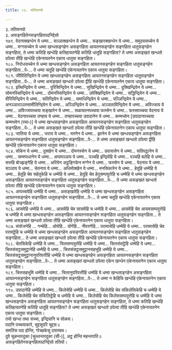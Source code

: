 ```yaml
---
title: ०३. ततियनयो

---
```

३. ततियनयो  
३. असङ्गहितेनसङ्गहितपदनिद्देसो  
१७९. वेदनाक्खन्धेन ये धम्मा… सञ्‍ञाक्खन्धेन ये धम्मा… सङ्खारक्खन्धेन ये धम्मा… समुदयसच्‍चेन ये धम्मा… मग्गसच्‍चेन ये धम्मा खन्धसङ्गहेन असङ्गहिता आयतनसङ्गहेन सङ्गहिता धातुसङ्गहेन सङ्गहिता, ते धम्मा कतिहि खन्धेहि कतिहायतनेहि कतिहि धातूहि सङ्गहिता? ते धम्मा असङ्खतं खन्धतो ठपेत्वा तीहि खन्धेहि एकेनायतनेन एकाय धातुया सङ्गहिता।  
१८०. निरोधसच्‍चेन ये धम्मा खन्धसङ्गहेन असङ्गहिता आयतनसङ्गहेन सङ्गहिता धातुसङ्गहेन सङ्गहिता…पे॰… ते धम्मा चतूहि खन्धेहि एकेनायतनेन एकाय धातुया सङ्गहिता।  
१८१. जीवितिन्द्रियेन ये धम्मा खन्धसङ्गहेन असङ्गहिता आयतनसङ्गहेन सङ्गहिता धातुसङ्गहेन सङ्गहिता…पे॰… ते धम्मा असङ्खतं खन्धतो ठपेत्वा द्वीहि खन्धेहि एकेनायतनेन एकाय धातुया सङ्गहिता।  
१८२. इत्थिन्द्रियेन ये धम्मा… पुरिसिन्द्रियेन ये धम्मा… सुखिन्द्रियेन ये धम्मा… दुक्खिन्द्रियेन ये धम्मा… सोमनस्सिन्द्रियेन ये धम्मा… दोमनस्सिन्द्रियेन ये धम्मा… उपेक्खिन्द्रियेन ये धम्मा… सद्धिन्द्रियेन ये धम्मा… वीरियिन्द्रियेन ये धम्मा… सतिन्द्रियेन ये धम्मा… समाधिन्द्रियेन ये धम्मा… पञ्‍ञिन्द्रियेन ये धम्मा… अनञ्‍ञातञ्‍ञस्सामीतिन्द्रियेन ये धम्मा… अञ्‍ञिन्द्रियेन ये धम्मा… अञ्‍ञाताविन्द्रियेन ये धम्मा… अविज्‍जाय ये धम्मा… अविज्‍जापच्‍चया सङ्खारेन ये धम्मा… सळायतनपच्‍चया फस्सेन ये धम्मा… फस्सपच्‍चया वेदनाय ये धम्मा… वेदनापच्‍चया तण्हाय ये धम्मा… तण्हापच्‍चया उपादानेन ये धम्मा… कम्मभवेन [उपादानपच्‍चया कम्मभवेन (स्या॰)] ये धम्मा खन्धसङ्गहेन असङ्गहिता आयतनसङ्गहेन सङ्गहिता धातुसङ्गहेन सङ्गहिता…पे॰… ते धम्मा असङ्खतं खन्धतो ठपेत्वा तीहि खन्धेहि एकेनायतनेन एकाय धातुया सङ्गहिता।  
१८३. जातिया ये धम्मा… जराय ये धम्मा… मरणेन ये धम्मा… झानेन ये धम्मा खन्धसङ्गहेन असङ्गहिता आयतनसङ्गहेन सङ्गहिता धातुसङ्गहेन सङ्गहिता…पे॰… ते धम्मा असङ्खतं खन्धतो ठपेत्वा द्वीहि खन्धेहि एकेनायतनेन एकाय धातुया सङ्गहिता।  
१८४. सोकेन ये धम्मा… दुक्खेन ये धम्मा… दोमनस्सेन ये धम्मा… उपायासेन ये धम्मा… सतिपट्ठानेन ये धम्मा… सम्मप्पधानेन ये धम्मा… अप्पमञ्‍ञाय ये धम्मा… पञ्‍चहि इन्द्रियेहि ये धम्मा… पञ्‍चहि बलेहि ये धम्मा… सत्तहि बोज्झङ्गेहि ये धम्मा… अरियेन अट्ठङ्गिकेन मग्गेन ये धम्मा… फस्सेन ये धम्मा… वेदनाय ये धम्मा… सञ्‍ञाय ये धम्मा… चेतनाय ये धम्मा… अधिमोक्खेन ये धम्मा… मनसिकारेन ये धम्मा… हेतूहि धम्मेहि ये धम्मा… हेतूहि चेव सहेतुकेहि च धम्मेहि ये धम्मा… हेतूहि चेव हेतुसम्पयुत्तेहि च धम्मेहि ये धम्मा खन्धसङ्गहेन असङ्गहिता आयतनसङ्गहेन सङ्गहिता धातुसङ्गहेन सङ्गहिता…पे॰… ते धम्मा असङ्खतं खन्धतो ठपेत्वा तीहि खन्धेहि एकेनायतनेन एकाय धातुया सङ्गहिता।  
१८५. अप्पच्‍चयेहि धम्मेहि ये धम्मा… असङ्खतेहि धम्मेहि ये धम्मा खन्धसङ्गहेन असङ्गहिता आयतनसङ्गहेन सङ्गहिता धातुसङ्गहेन सङ्गहिता…पे॰… ते धम्मा चतूहि खन्धेहि एकेनायतनेन एकाय धातुया सङ्गहिता।  
१८६. आसवेहि धम्मेहि ये धम्मा… आसवेहि चेव सासवेहि च धम्मेहि ये धम्मा… आसवेहि चेव आसवसम्पयुत्तेहि च धम्मेहि ये धम्मा खन्धसङ्गहेन असङ्गहिता आयतनसङ्गहेन सङ्गहिता धातुसङ्गहेन सङ्गहिता… ते धम्मा असङ्खतं खन्धतो ठपेत्वा तीहि खन्धेहि एकेनायतनेन एकाय धातुया सङ्गहिता।  
१८७. संयोजनेहि … गन्थेहि… ओघेहि… योगेहि… नीवरणेहि… परामासेहि धम्मेहि ये धम्मा… परामासेहि चेव परामट्ठेहि च धम्मेहि ये धम्मा खन्धसङ्गहेन असङ्गहिता आयतनसङ्गहेन सङ्गहिता धातुसङ्गहेन सङ्गहिता… ते धम्मा असङ्खतं खन्धतो ठपेत्वा तीहि खन्धेहि एकेनायतनेन एकाय धातुया सङ्गहिता।  
१८८. चेतसिकेहि धम्मेहि ये धम्मा… चित्तसम्पयुत्तेहि धम्मेहि ये धम्मा… चित्तसंसट्ठेहि धम्मेहि ये धम्मा… चित्तसंसट्ठसमुट्ठानेहि धम्मेहि ये धम्मा… चित्तसंसट्ठसमुट्ठानसहभूहि धम्मेहि ये धम्मा… चित्तसंसट्ठसमुट्ठानानुपरिवत्तीहि धम्मेहि ये धम्मा खन्धसङ्गहेन असङ्गहिता आयतनसङ्गहेन सङ्गहिता धातुसङ्गहेन सङ्गहिता…पे॰… ते धम्मा असङ्खतं खन्धतो ठपेत्वा एकेन खन्धेन एकेनायतनेन एकाय धातुया सङ्गहिता।  
१८९. चित्तसहभूमि धम्मेहि ये धम्मा… चित्तानुपरिवत्तीहि धम्मेहि ये धम्मा खन्धसङ्गहेन असङ्गहिता आयतनसङ्गहेन सङ्गहिता धातुसङ्गहेन सङ्गहिता…पे॰… ते धम्मा न केहिचि खन्धेहि एकेनायतनेन एकाय धातुया सङ्गहिता।  
१९०. उपादानेहि धम्मेहि ये धम्मा… किलेसेहि धम्मेहि ये धम्मा… किलेसेहि चेव संकिलेसिकेहि च धम्मेहि ये धम्मा… किलेसेहि चेव संकिलिट्ठेहि च धम्मेहि ये धम्मा… किलेसेहि चेव किलेससम्पयुत्तेहि च धम्मेहि ये धम्मा खन्धसङ्गहेन असङ्गहिता आयतनसङ्गहेन सङ्गहिता धातुसङ्गहेन सङ्गहिता, ते धम्मा कतिहि खन्धेहि कतिहायतनेहि कतिहि धातूहि सङ्गहिता? ते धम्मा असङ्खतं खन्धतो ठपेत्वा तीहि खन्धेहि एकेनायतनेन एकाय धातुया सङ्गहिता।  
तयो खन्धा तथा सच्‍चा, इन्द्रियानि च सोळस।  
पदानि पच्‍चयाकारे, चुद्दसूपरि चुद्दस॥  
समतिंस पदा होन्ति, गोच्छकेसु दसस्वथ।  
दुवे चूळन्तरदुका [चुल्‍लन्तरदुका (सी॰)], अट्ठ होन्ति महन्तराति॥  
असङ्गहितेनसङ्गहितपदनिद्देसो ततियो।  